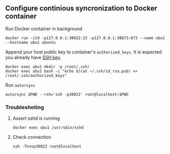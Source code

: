 ## Configure continious syncronization to Docker container

Run Docker container in background

    docker run -itd -p127.0.0.1:30022:22 -p127.0.0.1:30873:873 --name ubu1 --hostname ubu1 ubuntu

Append your host public key to container's `authorized_keys`. 
It is expected you already have [SSH key](https://www.ssh.com/ssh/keygen/).

    docker exec ubu1 mkdir -p /root/.ssh/
    docker exec ubu1 bash -c "echo $(cat ~/.ssh/id_rsa.pub) >> /root/.ssh/authorized_keys"

Run `autorsync`

    autorsync $PWD --rsh='ssh -p30022' root@localhost:$PWD


###  Troubleshoting

1. Assert sshd is running

       docker exec ubu1 /usr/sbin/sshd

2. Check connection

       ssh -Tnvvp30022 root@localhost

